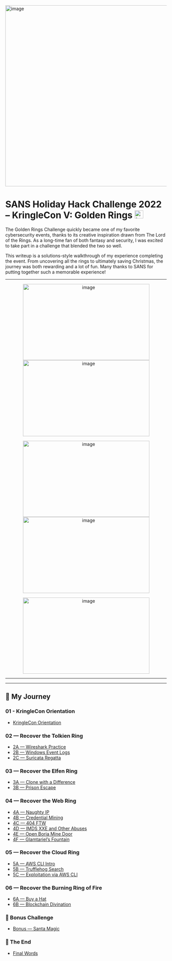 <img width="1000" height="566" alt="image" src="https://github.com/user-attachments/assets/573c197a-555d-4efa-8be1-e1701289afa6" />

# SANS Holiday Hack Challenge 2022 – KringleCon V: Golden Rings <img width="27" height="25" alt="image" src="https://github.com/user-attachments/assets/c02ed3ca-9a4e-4f61-a2ee-b13bdc59faae" />

The Golden Rings Challenge quickly became one of my favorite cybersecurity events, thanks to its creative inspiration drawn from The Lord of the Rings. As a long-time fan of both fantasy and security, I was excited to take part in a challenge that blended the two so well.

This writeup is a solutions-style walkthrough of my experience completing the event. From uncovering all the rings to ultimately saving Christmas, the journey was both rewarding and a lot of fun. Many thanks to SANS for putting together such a memorable experience!

---

<p align="center">
  <img width="395" height="238" alt="image" src="https://github.com/user-attachments/assets/d311fb24-6616-46d2-8a08-2ec1b34e9993" />
  <img width="395" height="238" alt="image" src="https://github.com/user-attachments/assets/af2e6b62-a9b6-417c-ad39-c3a70b7c25ec" />
</p>

<p align="center">
  <img width="395" height="238" alt="image" src="https://github.com/user-attachments/assets/a6756cb5-6318-4891-9ef4-828bac93fc89" />
  <img width="395" height="238" alt="image" src="https://github.com/user-attachments/assets/0341e2a7-b531-486b-97f3-da294c436b35" />
</p>

<p align="center">
  <img width="395" height="238" alt="image" src="https://github.com/user-attachments/assets/f41d0c1d-c9c6-4dfb-a71b-071327b39870" />
</p>

---

---

## 🧭 My Journey

### 01 - KringleCon Orientation
- [KringleCon Orientation](HolidayHack2022_MyJourney/01_KringleCon_Orientation/README.md)

### 02 — Recover the Tolkien Ring
- [2A — Wireshark Practice](HolidayHack2022_MyJourney/02_Recover_the_Tolkien_Ring/2A_Wireshark_Practice/README.md)
- [2B — Windows Event Logs](HolidayHack2022_MyJourney/02_Recover_the_Tolkien_Ring/2B_Windows_Event_Logs/README.md)
- [2C — Suricata Regatta](HolidayHack2022_MyJourney/02_Recover_the_Tolkien_Ring/2C_Suricata_Regatta/README.md)

### 03 — Recover the Elfen Ring
- [3A — Clone with a Difference](HolidayHack2022_MyJourney/03_Recover_the_Elfen_Ring/3A_Clone_with_a_Difference/README.md)
- [3B — Prison Escape](HolidayHack2022_MyJourney/03_Recover_the_Elfen_Ring/3B_Prison_Escape/README.md)

### 04 — Recover the Web Ring
- [4A — Naughty IP](HolidayHack2022_MyJourney/04_Recover_the_Web_Ring/4A_Naughty_IP/README.md)
- [4B — Credential Mining](HolidayHack2022_MyJourney/04_Recover_the_Web_Ring/4B_Credential_Mining/README.md)
- [4C — 404 FTW](HolidayHack2022_MyJourney/04_Recover_the_Web_Ring/4C_404_FTW/README.md)
- [4D — IMDS XXE and Other Abuses](HolidayHack2022_MyJourney/04_Recover_the_Web_Ring/4D_IMDS_XXE_and_Other_Ab.../README.md)
- [4E — Open Boria Mine Door](HolidayHack2022_MyJourney/04_Recover_the_Web_Ring/4E_Open_Boria_Mine_Door/README.md)
- [4F — Glamtariel’s Fountain](HolidayHack2022_MyJourney/04_Recover_the_Web_Ring/4F_Glamtariel's_Fountain/README.md)

### 05 — Recover the Cloud Ring
- [5A — AWS CLI Intro](HolidayHack2022_MyJourney/05_Recover_the_Cloud_Ring/5A_AWS_CLI_Intro/README.md)
- [5B — Trufflehog Search](HolidayHack2022_MyJourney/05_Recover_the_Cloud_Ring/5B_Trufflehog_Search/README.md)
- [5C — Exploitation via AWS CLI](HolidayHack2022_MyJourney/05_Recover_the_Cloud_Ring/5C_Exploitation_via_AWS_CLI/README.md)


### 06 — Recover the Burning Ring of Fire
- [6A — Buy a Hat](HolidayHack2022_MyJourney/06_Recover_the_Burning_Ring_of_Fire/6A_Buy_a_Hat/README.md)
- [6B — Blockchain Divination](HolidayHack2022_MyJourney/06_Recover_the_Burning_Ring_of_Fire/6B_Blockchain_Divination/README.md)

### 🎁 Bonus Challenge
- [Bonus — Santa Magic](HolidayHack2022_MyJourney/Bonus_Santa_Magic/README.md)

### 🎉 The End
- [Final Words](HolidayHack2022_MyJourney/The_End/README.md)

